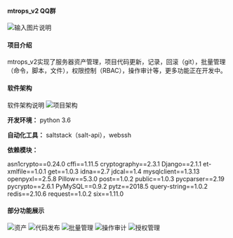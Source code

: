 #### mtrops_v2  QQ群

![输入图片说明](https://images.gitee.com/uploads/images/2018/1024/165151_d4c0647b_578265.png "屏幕截图.png")

#### 项目介绍
mtrops_v2实现了服务器资产管理，项目代码更新，记录，回滚（git），批量管理（命令，脚本，文件），权限控制（RBAC），操作审计等，更多功能正在开发中。

#### 软件架构
软件架构说明
![项目架构](https://images.gitee.com/uploads/images/2018/1024/150546_c3a8a69a_578265.png "屏幕截图.png")


 **开发环境：** 
python 3.6 

 **自动化工具：** 
saltstack（salt-api），webssh

 **依赖模块：** 

asn1crypto==0.24.0
cffi==1.11.5
cryptography==2.3.1
Django==2.1.1
et-xmlfile==1.0.1
get==1.0.3
idna==2.7
jdcal==1.4
mysqlclient==1.3.13
openpyxl==2.5.8
Pillow==5.3.0
post==1.0.2
public==1.0.3
pycparser==2.19
pycrypto==2.6.1
PyMySQL==0.9.2
pytz==2018.5
query-string==1.0.2
redis==2.10.6
request==1.0.2
six==1.11.0


#### 部分功能展示
![资产](https://images.gitee.com/uploads/images/2018/1024/151715_ce095ddc_578265.png "屏幕截图.png")
![代码发布](https://images.gitee.com/uploads/images/2018/1024/151741_87974a28_578265.png "屏幕截图.png")
![批量管理](https://images.gitee.com/uploads/images/2018/1024/151823_291149ed_578265.png "屏幕截图.png")
![操作审计](https://images.gitee.com/uploads/images/2018/1024/151849_9a76790a_578265.png "屏幕截图.png")
![授权管理](https://images.gitee.com/uploads/images/2018/1024/151935_5bfdc353_578265.png "屏幕截图.png")

